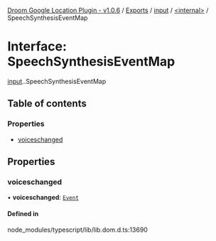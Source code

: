 [Droom Google Location Plugin - v1.0.6](../README.md) / [Exports](../modules.md) / [input](../modules/input.md) / [<internal\>](../modules/input._internal_.md) / SpeechSynthesisEventMap

# Interface: SpeechSynthesisEventMap

[input](../modules/input.md).[<internal>](../modules/input._internal_.md).SpeechSynthesisEventMap

## Table of contents

### Properties

- [voiceschanged](input._internal_.SpeechSynthesisEventMap.md#voiceschanged)

## Properties

### voiceschanged

• **voiceschanged**: [`Event`](../modules/input._internal_.md#event)

#### Defined in

node_modules/typescript/lib/lib.dom.d.ts:13690
